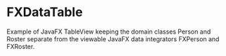 # FXDataTable

Example of JavaFX TableView keeping the domain classes Person and Roster 
separate from the viewable JavaFX data integrators FXPerson and FXRoster.


